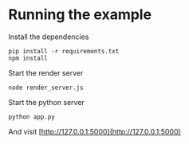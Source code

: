 Running the example
===================

Install the dependencies

```
pip install -r requirements.txt
npm install
```

Start the render server

```
node render_server.js
```

Start the python server

```
python app.py
```

And visit [http://127.0.0.1:5000](http://127.0.0.1:5000)
